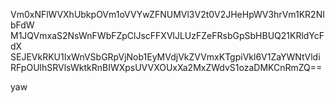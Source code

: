 Vm0xNFlWVXhUbkpOVm1oVVYwZFNUMVl3V2t0V2JHeHpWV3hrVm1KR2NIbFdW
M1JQVmxaS2NsWnFWbFZpClJscFFXVlJLUzFZeFRsbGpSbHBUQ21KRldYcFdX
SEJEVkRKU1IxWnVSbGRpVjNob1EyMVdjVkZVVmxKTgpiVkl6V1ZaYWNtVldi
RFpOUlhSRVlsWktkRnBIWXpsUVVXOUxXa2MxZWdvS1ozaDMKCnRmZQ==

yaw